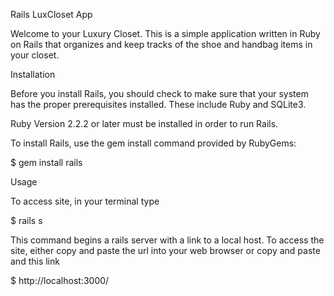 Rails LuxCloset App

Welcome to your Luxury Closet.  This is a simple application written in Ruby on Rails that organizes and keep tracks of the shoe and handbag items in your closet.

Installation

Before you install Rails, you should check to make sure that your system has the proper prerequisites installed. These include Ruby and SQLite3.

Ruby Version 2.2.2 or later must be installed in order to run Rails.

To install Rails, use the gem install command provided by RubyGems:

$ gem install rails


Usage

To access site, in your terminal type

$ rails s

This command begins a rails server with a link to a local host. To access the site, either copy and paste the url into your web browser or copy and paste and this link

$ http://localhost:3000/




